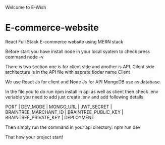 Welcome to E-Wish


# E-commerce-website
React Full Stack E-commerce website using MERN stack


Before start you have install node in your local syatem to check press command node -v

There is two section one is for client side and another is API. Cilent side architecture is in the API file with saprate floder name Client

We use React Js for client and Node Js for API
MongoDB use as database

In the file you to do run npm install in api as well as client
then check .env veriable you need to add just create .env and add following details

PORT  |
DEV_MODE  |
MONGO_URL  |
JWT_SECRET  |
BRAINTREE_MARCHANT_ID  |
BRAINTREE_PUBLIC_KEY  |
BRAINTREE_PRIVATE_KEY  |
DEPLOYMENT


Then simply run the command in your api directory:
npm run dev


That how your project start!



